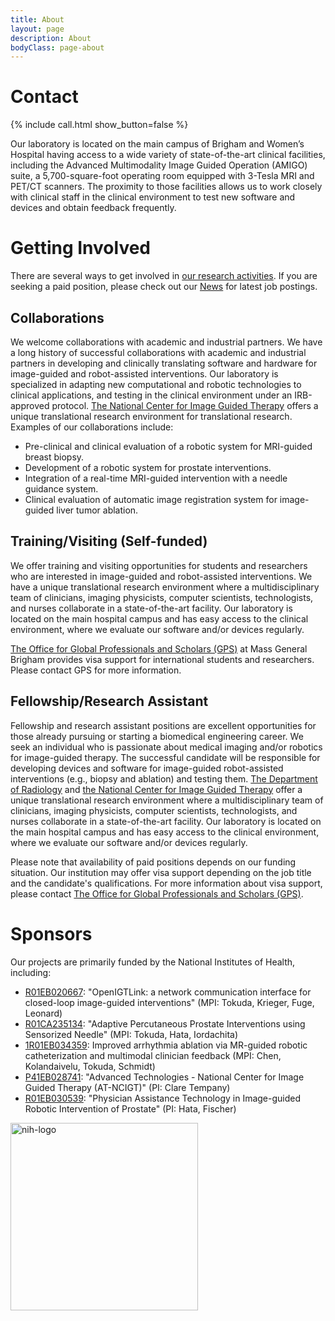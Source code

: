 ```yaml
---
title: About
layout: page
description: About
bodyClass: page-about
---
```



# Contact

<p>{% include call.html show_button=false %}</p>


Our laboratory is located on the main campus of Brigham and Women’s Hospital having access to a wide variety of state-of-the-art clinical facilities, including the Advanced Multimodality Image Guided Operation (AMIGO) suite, a 5,700-square-foot operating room equipped with 3-Tesla MRI and PET/CT scanners. The proximity to those facilities allows us to work closely with clinical staff in the clinical environment to test new software and devices and obtain feedback frequently. 

# Getting Involved

There are several ways to get involved in [our research activities](/projects/). If you are seeking a paid position, please check out our [News](/news/) for latest job postings.

## Collaborations

We welcome collaborations with academic and industrial partners. We have a long history of successful collaborations with academic and industrial partners in developing and clinically translating software and hardware for image-guided and robot-assisted interventions. Our laboratory is specialized in adapting new computational and robotic technologies to clinical applications, and testing in the clinical environment under an IRB-approved protocol. [The National Center for Image Guided Therapy](https://ncigt.org) offers a unique translational research environment for translational research. Examples of our collaborations include:

- Pre-clinical and clinical evaluation of a robotic system for MRI-guided breast biopsy.
- Development of a robotic system for prostate interventions.
- Integration of a real-time MRI-guided intervention with a needle guidance system.
- Clinical evaluation of automatic image registration system for image-guided liver tumor ablation.

## Training/Visiting (Self-funded)

We offer training and visiting opportunities for students and researchers who are interested in image-guided and robot-assisted interventions. We have a unique translational research environment where a multidisciplinary team of clinicians, imaging physicists, computer scientists, technologists, and nurses collaborate in a state-of-the-art facility. Our laboratory is located on the main hospital campus and has easy access to the clinical environment, where we evaluate our software and/or devices regularly.

[The Office for Global Professionals and Scholars (GPS)](https://pips.partners.org) at Mass General Brigham provides visa support for international students and researchers. Please contact GPS for more information.

## Fellowship/Research Assistant

Fellowship and research assistant positions are excellent opportunities for those already pursuing or starting a biomedical engineering career. We seek an individual who is passionate about medical imaging and/or robotics for image-guided therapy. The successful candidate will be responsible for developing devices and software for image-guided robot-assisted interventions (e.g., biopsy and ablation) and testing them. [The Department of Radiology](https://www.brighamandwomens.org/radiology) and [the National Center for Image Guided Therapy](https://ncigt.org/) offer a unique translational research environment where a multidisciplinary team of clinicians, imaging physicists, computer scientists, technologists, and nurses collaborate in a state-of-the-art facility. Our laboratory is located on the main hospital campus and has easy access to the clinical environment, where we evaluate our software and/or devices regularly.

Please note that availability of paid positions depends on our funding situation. Our institution may offer visa support depending on the job title and the candidate's qualifications. For more information about visa support, please contact [The Office for Global Professionals and Scholars (GPS)](https://pips.partners.org).


# Sponsors

Our projects are primarily funded by the National Institutes of Health, including:

- [R01EB020667](https://reporter.nih.gov/search/xZS9SBD5I0y4mIu-IzArQA/project-details/10775734): "OpenIGTLink: a network communication interface for closed-loop image-guided interventions" (MPI: Tokuda, Krieger, Fuge, Leonard)
- [R01CA235134](https://reporter.nih.gov/search/xZS9SBD5I0y4mIu-IzArQA/project-details/10880065): "Adaptive Percutaneous Prostate Interventions using Sensorized Needle" (MPI: Tokuda, Hata, Iordachita)
- [1R01EB034359](https://reporter.nih.gov/search/xZS9SBD5I0y4mIu-IzArQA/project-details/10638497): Improved arrhythmia ablation via MR-guided robotic catheterization and multimodal clinician feedback (MPI: Chen, Kolandaivelu, Tokuda, Schmidt) 
- [P41EB028741](https://reporter.nih.gov/search/CZKjdX8QfkGDIbjm-4koag/project-details/10773068): "Advanced Technologies - National Center for Image Guided Therapy (AT-NCIGT)" (PI: Clare Tempany)
- [R01EB030539](https://reporter.nih.gov/search/qjIfF9G8j0yyUYw1pk1lXA/project-details/10101074): "Physician Assistance Technology in Image-guided Robotic Intervention of Prostate" (PI: Hata, Fischer)

<img class="img-fluid" src="https://www.nih.gov/sites/all/themes/nih/images/nih-logo-color.png" alt="nih-logo" width="300">








